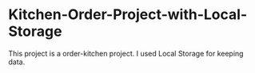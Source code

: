 # Kitchen-Order-Project-with-Local-Storage
This project is a order-kitchen project. I used Local Storage for keeping data.
